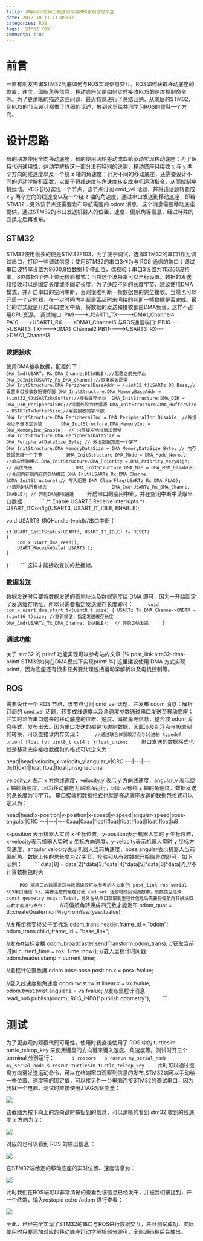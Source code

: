 ```yaml
---
title: 详解stm32串口到底如何与ROS实现信息交互
date: 2017-10-11 11:09:07
categories: ROS
tags:  STM32 ROS
comments: true
---
```

# 前言
一直有朋友咨询STM32到底如何与ROS实现信息交互，ROS如何获取移动底座的位置、速度、偏航角等信息，移动底座又是如何实时接收ROS的速度控制命令等。为了更清晰的描述这些问题，最近特意进行了总结归纳，从底层的STM32，到ROS的节点设计都做了详细的论述，放到这里给共同学习ROS的童鞋一个方向。
<!--more-->
# 设计思路
有的朋友使用全向移动底座，有的使用两轮差动或四轮驱动实现移动底座；为了保持代码通用性，运动学解析这一部分没有特别的说明，移动底座只接收 x 与 y 两个方向的线速度以及一个绕 z 轴的角速度；针对不同的移动底座，还需要设计不同的运动学解析函数，以便于将线速度与角速度转变成电机运动指令，从而控制电机运动。ROS 部分实现一个节点，该节点订阅 cmd_vel 话题，并将该话题转变成 x y 两个方向的线速度以及一个绕 z 轴的角速度，通过串口发送到移动底座，即给STM32；另外该节点还需要发布导航需要的 odom 消息，这个消息需要移动底座提供，通过STM32的串口发送机器人的位置、速度、偏航角等信息，经过特殊的变换之后再发布。
## STM32
STM32使用最多的便是STM32F103，为了便于调试，选择STM32的串口1作为调试串口，打印一些调试信息；使用STM32的串口3作为与 ROS 通信的端口；调试串口波特率设置为9600,8位数据1个停止位，偶校验；串口3设置为115200波特率，8位数据1个停止位无校验模式；当然这个波特率可以自行设置。数据的发送和接收可以是固定长度或不固定长度，为了适应不同的长度字节，建议使用DMA模式，并开启串口的空闲中断，否则很难判断一帧数据包的完全接收。当然也可以开启一个定时器，在一定时间内判断是否超时来间接的判断一帧数据是否完成。最好的方式就是开启串口空闲中断，将数据的发送和接收都由DMA负责，这样不占用CPU资源。
调试端口:
					PA9--->USART1_TX---->DMA1_Channel4    
					PA10--->USART1_RX--->DMA1_Channel5
与ROS通信端口:
					PB10--->USART3_TX---->DMA1_Channel2
					PB11---->USART3_RX--->DMA1_Channel3
### 数据接收
使用DMA接收数据，配置如下：
　　```
 DMA_Cmd(USARTz_Rx_DMA_Channe,DISABLE);//配置之前先停止
 DMA_DeInit(USARTz_Rx_DMA_Channe);//恢复缺省配置
 DMA_InitStructure.DMA_PeripheralBaseAddr = (uint32_t)USARTz_DR_Base;// 设置串口接收数据寄存器
 DMA_InitStructure.DMA_MemoryBaseAddr = (uint32_t)USARTzRxBuffer;//接收缓存地址 
 DMA_InitStructure.DMA_DIR = DMA_DIR_PeripheralSRC;//设置外设为数据源
 DMA_InitStructure.DMA_BufferSize = USARTzTxBufferSize;//需要接收的字节数
 DMA_InitStructure.DMA_PeripheralInc = DMA_PeripheralInc_Disable; //外设地址不做增加调整      
 DMA_InitStructure.DMA_MemoryInc = DMA_MemoryInc_Enable;  // 内存缓冲地址增加调整              
 DMA_InitStructure.DMA_PeripheralDataSize = DMA_PeripheralDataSize_Byte; // 外设数据宽度一个字节
 DMA_InitStructure.DMA_MemoryDataSize = DMA_MemoryDataSize_Byte; // 内存数据宽度一个字节        
 DMA_InitStructure.DMA_Mode = DMA_Mode_Normal;                           //单次传输模式
 DMA_InitStructure.DMA_Priority = DMA_Priority_VeryHigh; // 高优先级               
 DMA_InitStructure.DMA_M2M = DMA_M2M_Disable;  //关闭内存到内存的DMA模式
 DMA_Init(USARTz_Rx_DMA_Channe, &DMA_InitStructure);// 写入配置
 DMA_ClearFlag(USARTz_Rx_DMA_FLAG);    //清除DMA所有标志                       
 DMA_Cmd(USARTz_Rx_DMA_Channe, ENABLE); // 开启DMA接收通道
　　```
开启串口的空闲中断，并在空闲中断中读取串口数据：
　　```
/* Enable USART3 Receive  interrupts */
  USART_ITConfig(USART3, USART_IT_IDLE, ENABLE); 

 void USART3_IRQHandler(void)//串口中断
 {
    
	if(USART_GetITStatus(USART3, USART_IT_IDLE) != RESET)  
    {
        com_x_usart_dma_read();
		USART_ReceiveData( USART3 );
    }
 }
　　```
这样才能接收变长的数据帧。
### 数据发送
数据发送时只要将数据发送的首地址以及数据宽度给 DMA 即可，因为一开始固定了发送缓存地址，所以只需要指定发送缓存长度即可：
　　```
 void com_x_usart_dma_start_tx(uint8_t size)
 {
    USARTz_Tx_DMA_Channe->CNDTR = (uint16_t)size; //重新赋值，指定发送缓存长度 
    DMA_Cmd(USARTz_Tx_DMA_Channe, ENABLE);  // 开启DMA发送    
 }
　　```
### 调试功能
关于 stm32 的 printf 功能实现可以参考站内文章 {% post_link stm32-dma-printf STM32如何在DMA模式下实现printf %} 
这里建议使用 DMA 方式实现 printf，因为底座还有很多任务要处理包括运动学解析以及电机控制等。
## ROS
需要设计一个 ROS 节点，该节点订阅 cmd_vel 话题，并发布 odom 消息；解析订阅的 cmd_vel 话题，转变成线速度以及角速度参数通过串口发送至移动底座；并实时监听串口送来的移动底座的位置、速度、偏航角等信息，整合成 odom 消息格式，发布出去。因为串口发送的都是16进制数据，因此涉及到浮点与16进制的转换，可以直接读内存实现：
　　```
//通过联合体获取浮点与16进制
typedef	union{
		float fv;
		uint8_t cv[4];
}float_union;
　　```
串口发送的数据格式也就是移动底座接收数据包的格式可以定义为：

head|head|velocity_x|velocity_y|angular_v|CRC
---|---|---
0xff|0xff|float|float|float|unsigned char

velocity_x 表示 x 方向线速度，velocity_y 表示 y 方向线速度，angular_v 表示绕 z 轴的角速度，因为移动底座为贴地面运行，因此只有绕 z 轴的角速度，数据发送的总长度为15字节。
串口接收的数据格式也就是移动底座发送的数据包格式可以定义为：

head|head|x-position|y-position|x-speed|y-speed|angular-speed|pose-angular|CRC
---|---|---
0xaa|0xaa|float|float|float|float|float|float|u8

x-position 表示机器人实时 x 坐标位置，y-position表示机器人实时 y 坐标位置，x-velocity表示机器人实时 x 坐标方向速度，y-velocity表示机器人实时 y 坐标方向速度，angular velocity表示机器人当前角速度，pose angular表示机器人当前偏航角。数据上传的总长度为27字节。校验和从有效数据开始取异或即可，如下示例：
　　```
data[8] = data[2]^data[3]^data[4]^data[5]^data[6]^data[7];//不计算数据包的头
					
　　```
ROS 端串口的数据发送与数据读取可以参考站内文章{% post_link ros-serial ROS串口通信 %}，需要注意的是在订阅 cmd_vel 话题时的回调函数中，参数类型选择 const geometry_msgs::Twist，另外在从串口获取到里程计信息后需要将偏航角转换成四元数才能进行发布：
　　```
 //将偏航角转换成四元数才能发布
 odom_quat = tf::createQuaternionMsgFromYaw(yaw.fvalue);

 //发布坐标变换父子坐标系
  odom_trans.header.frame_id = "odom";
  odom_trans.child_frame_id = "base_link";
  
  //发布tf坐标变换
  odom_broadcaster.sendTransform(odom_trans);
  //获取当前时间
  current_time = ros::Time::now();
  //载入里程计时间戳
  odom.header.stamp = current_time;
 
  //里程计位置数据
  odom.pose.pose.position.x = posx.fvalue;

  //载入线速度和角速度
  odom.twist.twist.linear.x = vx.fvalue;
  odom.twist.twist.angular.z = va.fvalue;
  //发布里程计消息
  read_pub.publish(odom);
  ROS_INFO("publish odometry");
　　```
# 测试
为了更直观的观察代码可用性，使用时我直接使用了 ROS 中的 turtlesim turtle_teleop_key 来使用键盘的方向键来键入速度、角速度等。测试时开三个terminal,分别运行：
　　``` 
 $ roscore  
 $ rosrun my_serial_node my_serial_node
 $ rosrun turtlesim turtle_teleop_key
　　```
此时可以通过键盘方向键发送运动命令，可以在终端窗口观察到信息的发布,STM32端可以手动给一些位置、速度等的固定值，可以接另外一台电脑连接STM32的调试串口，因为我就一个电脑，测试时直接使用JTAG观察变量：

![](stm32-serial-port-ros/up.png)

该截图为按下向上的方向键时捕捉到的信息，可以清晰的看到 stm32 收到的线速度 x 方向为 2：

![](stm32-serial-port-ros/stm32up.png)

对应的也可以看到 ROS 的输出信息 ：

![](stm32-serial-port-ros/rosup.png)

在STM32端给定的移动底座的实时位置、速度信息为：

![](stm32-serial-port-ros/stm32odom.png)

此时我们在ROS端可以非常清晰的查看到该信息已经发布，并被我们捕捉到，开一个终端，输入rostopic echo /odom 进行查看：

![](stm32-serial-port-ros/echoodom.png)

至此，已经完全实现了STM32的串口与ROS进行数据交互，并且测试成功，实际使用时只要添加对应的移动底座运动学解析部分即可，全部源码稍后会放出。








